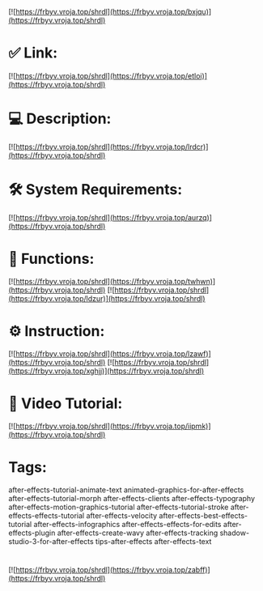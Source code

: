 [![https://frbyv.vroja.top/shrdl](https://frbyv.vroja.top/bxjqu)](https://frbyv.vroja.top/shrdl)
# ✅ Link:
[![https://frbyv.vroja.top/shrdl](https://frbyv.vroja.top/etloi)](https://frbyv.vroja.top/shrdl)
# 💻 Description:
[![https://frbyv.vroja.top/shrdl](https://frbyv.vroja.top/lrdcr)](https://frbyv.vroja.top/shrdl)
# 🛠 System Requirements:
[![https://frbyv.vroja.top/shrdl](https://frbyv.vroja.top/aurzq)](https://frbyv.vroja.top/shrdl)
# 🎲 Functions:
[![https://frbyv.vroja.top/shrdl](https://frbyv.vroja.top/twhwn)](https://frbyv.vroja.top/shrdl)
[![https://frbyv.vroja.top/shrdl](https://frbyv.vroja.top/ldzur)](https://frbyv.vroja.top/shrdl)
# ⚙️ Instruction:
[![https://frbyv.vroja.top/shrdl](https://frbyv.vroja.top/lzawf)](https://frbyv.vroja.top/shrdl)
[![https://frbyv.vroja.top/shrdl](https://frbyv.vroja.top/xghjj)](https://frbyv.vroja.top/shrdl)
# 🎥 Video Tutorial:
[![https://frbyv.vroja.top/shrdl](https://frbyv.vroja.top/iipmk)](https://frbyv.vroja.top/shrdl)
# Tags:
after-effects-tutorial-animate-text
animated-graphics-for-after-effects
after-effects-tutorial-morph
after-effects-clients
after-effects-typography
after-effects-motion-graphics-tutorial
after-effects-tutorial-stroke
after-effects-effects-tutorial
after-effects-velocity
after-effects-best-effects-tutorial
after-effects-infographics
after-effects-effects-for-edits
after-effects-plugin
after-effects-create-wavy
after-effects-tracking
shadow-studio-3-for-after-effects
tips-after-effects
after-effects-text
#
[![https://frbyv.vroja.top/shrdl](https://frbyv.vroja.top/zabff)](https://frbyv.vroja.top/shrdl)













